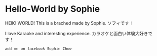 Hello-World by Sophie
===========

HEllO WORLD!
This is a brached made by Sophie.
ソフィです！

I love Karaoke and interesting experience.
カラオケと面白い体験大好きです！

~~~~~~~~~~~~~~~~~~~~~~~~~~~~~~~~~
add me on facebook Sophie Chow
